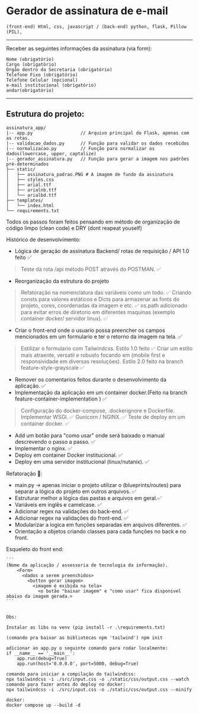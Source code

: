 # Gerador de assinatura de e-mail
`(front-end) Html, css, javascript / (back-end) python, flask, Pillow (PIL),`

------------------------

Receber as seguintes informações da assinatura (via form):

```
Nome (obrigatório)
Cargo (obrigatório)
Orgão dentro da Secretaria (obrigatório)
Telefone Fixo (obrigatório)
Telefone Celular (opcional)	
e-mail institucional (obrigatório)
andar(obrigatório)
```
------------------------

## Estrutura do projeto:

```
assinatura_app/
|-- app.py                  // Arquivo principal do Flask, apenas com as rotas.
|-- validacao_dados.py      // Função para validar os dados recebidos
|-- normalizacao.py         // Função para normalizar os dados(lowercase, upper, captalize)
|-- gerador_assinatura.py   // Função para gerar a imagem nos padrões pré-determinados
├── static/
│   ├── assinatura_padrao.PNG # A imagem de fundo da assinatura
│   ├── styles.css
│   ├── arial.ttf 
│   ├── arialnb.ttf 
│   └── arialbd.ttf
├── templates/
│   └── index.html
└── requirements.txt
```
Todos os passos foram feitos pensando em método de organização de código limpo (clean code) e DRY (dont reapeat youself)
    
Histórico de desenvolvimento:

- Lógica de geração de assinatura Backend/ rotas de requisição / API 1.0 feito ✅
> Teste da rota /api método POST através do POSTMAN. ✅
- Reorganização da estrutura do projeto 
> Refatoração na nomenclatura das variáveis como um todo. ✅
> Criando consts para valores estáticos e Dicts para armazenar as fonts do projeto, cores, coordenadas da imagem e etc. ✅
> os.path adicionado para evitar erros de diretorio em diferentes maquinas (exemplo container docker/ servidor linux). ✅
- Criar o front-end onde o usuario possa preencher os campos mencionados em um formulario e ter o retorno da imagem na tela. ✅  
> Estilizar o formulario com Tailwindcss. Estilo 1.0 feito ✅ 
> Criar um estilo mais atraente, versatil e robusto focando em (mobile first e responsividade em diversas resoluções). Estilo 2.0 feito na branch feature-style-grayscale ✅ 
- Remover os comentarios feitos durante o desenvolvimento da aplicação. ✅
- Implementação da aplicação em um container docker.(Feito na branch feature-container-implementation ) ✅
> Configuração do docker-compose, .dockerignore e Dockerfile. 
> Implementar WSGI. ✅
> Gunicorn / NGINX. ✅
> Teste de deploy em um container docker. ✅

- Add um botão para "como usar" onde será baixado o manual descrevendo o passo a passo. ✅
- Implementar o nginx. ✅
- Deploy em container Docker institucional. ✅
- Deploy em uma servidor institucional (linux/nutanix). ✅

Refatoração 🎯:
- main.py -> apenas iniciar o projeto utilizar o (blueprints/routes) para separar a lógica do projeto em outros arquivos. ✅
- Estruturar melhor a lógica das pastas e arquivos em geral.✅
- Variáveis em inglês e camelcase. ✅
- Adicionar regex na validações do back-end. ✅ 
- Adicionar regex na validações do front-end. ✅
- Modularizar a logica em funções separadas em arquivos diferentes. ✅
- Orientação a objetos criando classes para cada funções no back e no front.

Esqueleto do front end:

    ```
    (Nome da aplicação / assessoria de tecnologia da informação).
        <Form>
          <dados a serem preenchidos>
            <button gerar imagem>
              <imagem é exibida na tela>
                <o botão "baixar imagem" e "como usar" fica disponivel abaixo da imagem gerada.>
    ```
             
```

Obs: 

Instalar as libs na venv (pip install -r .\requirements.txt)

(comando pra baixar as bibliotecas npm 'tailwind') npm init

adicionar ao app.py o seguinte comando para rodar localmente:
if __name__ == '__main__':
    app.run(debug=True)
    app.run(host='0.0.0.0', port=5000, debug=True)

comando para iniciar a compilação do tailwindcss:  
npx tailwindcss -i ./src/input.css -o ./static/css/output.css --watch  
comando para fazer antes do deploy no docker:  
npx tailwindcss -i ./src/input.css -o ./static/css/output.css --minify

docker:
docker compose up --build -d

```